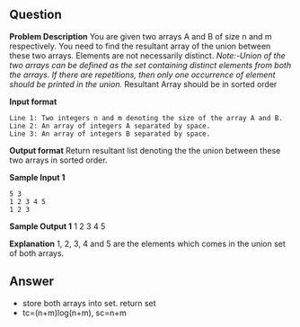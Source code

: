 ## Question

**Problem Description**
You are given two arrays A and B of size n and m respectively. You need to find the resultant array of the union between these two arrays.
Elements are not necessarily distinct.
_Note:-Union of the two arrays can be defined as the set containing distinct elements from both the arrays. If there are repetitions, then only one occurrence of element should be printed in the union._
Resultant Array should be in sorted order

**Input format**

```
Line 1: Two integers n and m denoting the size of the array A and B.
Line 2: An array of integers A separated by space.
Line 3: An array of integers B separated by space.
```

**Output format**
Return resultant list denoting the the union between these two arrays in sorted order.

**Sample Input 1**

```
5 3
1 2 3 4 5
1 2 3
```

**Sample Output 1**
1 2 3 4 5

**Explanation**
1, 2, 3, 4 and 5 are the elements which comes in the union set of both arrays.

## Answer

- store both arrays into set. return set
- tc=(n+m)log(n+m), sc=n+m
